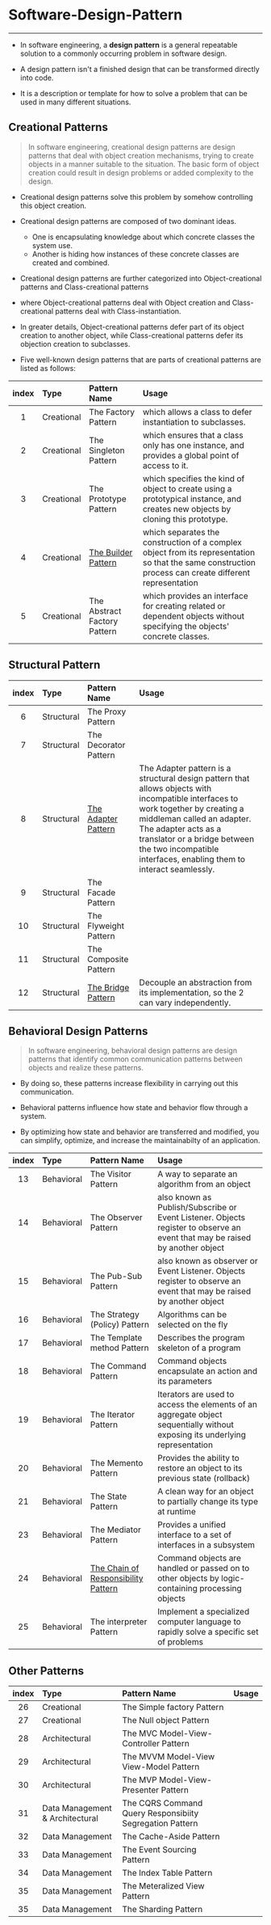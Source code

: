 # Software-Design-Pattern
---
- In software engineering, a __design pattern__ is a general repeatable solution to a commonly occurring problem in software design.



- A design pattern isn't a finished design that can be transformed directly into code.


- It is a description or template for how to solve a problem that can be used in many different situations.



## Creational Patterns


> In software engineering, creational design patterns are design patterns that deal with object creation mechanisms, trying to create objects in a manner suitable to the situation. The basic form of object creation could result in design problems or added complexity to the design.

- Creational design patterns solve this problem by somehow controlling this object creation.
- Creational design patterns are composed of two dominant ideas.
  - One is encapsulating knowledge about which concrete classes the system use.
  - Another is hiding how instances of these concrete classes are created and combined.
- Creational design patterns are further categorized into Object-creational patterns and Class-creational patterns
- where Object-creational patterns deal with Object creation and Class-creational patterns deal with Class-instantiation. 
- In greater details, Object-creational patterns defer part of its object creation to another object, while Class-creational patterns defer its objection creation to subclasses.

- Five well-known design patterns that are parts of creational patterns are listed as follows:

|index|Type |Pattern Name| Usage |
|:---:|:----|:-----------|:-----|
|1 | Creational |The Factory Pattern| which allows a class to defer instantiation to subclasses. |
|2 | Creational |The Singleton Pattern|which ensures that a class only has one instance, and provides a global point of access to it. |
|3 | Creational |The Prototype Pattern| which specifies the kind of object to create using a prototypical instance, and creates new objects by cloning this prototype. |
|4 | Creational |[The Builder Pattern](https://github.com/AhmedKhalil777/Software-Design-Pattern/blob/master/4.%20The%20Builder%20Pattern%20__Creational/README.md)|which separates the construction of a complex object from its representation so that the same construction process can create different representation |
|5 | Creational |The Abstract Factory Pattern| which provides an interface for creating related or dependent objects without specifying the objects' concrete classes. |


## Structural Pattern

|index|Type |Pattern Name| Usage |
|:---:|:----|:-----------|:-----|
|6 | Structural |The Proxy Pattern| |
|7 | Structural |The Decorator Pattern| |
|8 | Structural |[The Adapter Pattern](https://github.com/AhmedKhalil777/Software-Design-Pattern/blob/master/8.%20The%20Adapter%20Pattern%20__%20Structural/README.md)|The Adapter pattern is a structural design pattern that allows objects with incompatible interfaces to work together by creating a middleman called an adapter. The adapter acts as a translator or a bridge between the two incompatible interfaces, enabling them to interact seamlessly.|
|9 | Structural |The Facade Pattern| |
|10 | Structural |The Flyweight Pattern| |
|11 | Structural |The Composite Pattern| |
|12 | Structural |[The Bridge Pattern](https://github.com/AhmedKhalil777/Software-Design-Pattern/blob/master/12.%20The%20Bridge%20Pattern%20__%20Structural/README.md)|Decouple an abstraction from its implementation, so the 2 can vary independently.|



## Behavioral Design Patterns

> In software engineering, behavioral design patterns are design patterns that identify common communication patterns between objects and realize these patterns. 

- By doing so, these patterns increase flexibility in carrying out this communication.

- Behavioral patterns influence how state and behavior flow through a system. 
- By optimizing how state and behavior are transferred and modified, you can simplify, optimize, and increase the maintainabilty of an application.

|index|Type |Pattern Name| Usage |
|:---:|:----|:-----------|:-----|
|13 | Behavioral |The Visitor Pattern| A way to separate an algorithm from an object |
|14 | Behavioral |The Observer Pattern| also known as Publish/Subscribe or Event Listener. Objects register to observe an event that may be raised by another object |
|15 | Behavioral |The Pub-Sub Pattern|also known as observer or Event Listener. Objects register to observe an event that may be raised by another object |
|16 | Behavioral |The Strategy (Policy) Pattern| Algorithms can be selected on the fly |
|17 | Behavioral |The Template method Pattern| Describes the program skeleton of a program |
|18 | Behavioral |The Command Pattern| Command objects encapsulate an action and its parameters |
|19 | Behavioral |The Iterator Pattern|Iterators are used to access the elements of an aggregate object sequentially without exposing its underlying representation |
|20 | Behavioral |The Memento Pattern| Provides the ability to restore an object to its previous state (rollback) |
|21 | Behavioral |The State Pattern| A clean way for an object to partially change its type at runtime |
|23 | Behavioral |The Mediator Pattern|Provides a unified interface to a set of interfaces in a subsystem |
|24 | Behavioral |[The Chain of Responsibility Pattern](https://github.com/AhmedKhalil777/Software-Design-Pattern/tree/master/23.%20The%20Chain%20of%20Responsibility%20Pattern%20__%20Behavioral#readme) |  Command objects are handled or passed on to other objects by logic-containing processing objects|
|25 | Behavioral |The interpreter Pattern|Implement a specialized computer language to rapidly solve a specific set of problems |


## Other Patterns

|index|Type |Pattern Name| Usage |
|:---:|:----|:-----------|:-----|
|26 | Creational |The Simple factory Pattern| |
|27 | Creational |The Null object Pattern| |
|28 | Architectural |The MVC Model-View-Controller Pattern| |
|29 | Architectural |The MVVM Model-View View-Model Pattern| |
|30 | Architectural |The MVP Model-View-Presenter Pattern| |
|31 | Data Management & Architectural |The CQRS Command Query Responsibiity Segregation Pattern| |
|32 | Data Management|The Cache-Aside Pattern| |
|33 | Data Management|The Event Sourcing Pattern| |
|34 | Data Management|The Index Table Pattern| |
|35 | Data Management|The Meteralized View Pattern| |
|35 | Data Management|The Sharding Pattern| |
